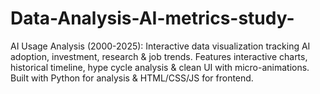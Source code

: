 # Data-Analysis-AI-metrics-study-
AI Usage Analysis (2000-2025): Interactive data visualization tracking AI adoption, investment, research &amp; job trends. Features interactive charts, historical timeline, hype cycle analysis &amp; clean UI with micro-animations. Built with Python for analysis &amp; HTML/CSS/JS for frontend.
